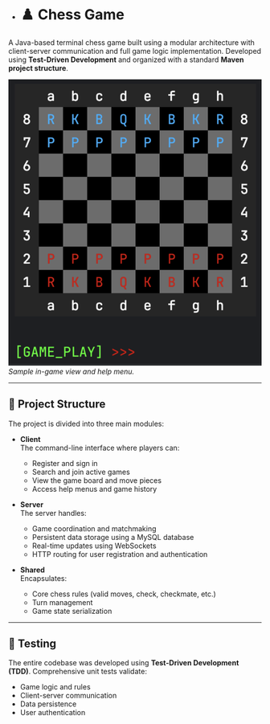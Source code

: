 * # ♟️ Chess Game

A Java-based terminal chess game built using a modular architecture with client-server communication and full game logic implementation. Developed using **Test-Driven Development** and organized with a standard **Maven project structure**.

![Chess Board Screenshot](images/chess-screenshot.png)  
*Sample in-game view and help menu.*

---

## 🧩 Project Structure

The project is divided into three main modules:

- **Client**  
  The command-line interface where players can:
  - Register and sign in
  - Search and join active games
  - View the game board and move pieces
  - Access help menus and game history

- **Server**  
  The server handles:
  - Game coordination and matchmaking
  - Persistent data storage using a MySQL database
  - Real-time updates using WebSockets
  - HTTP routing for user registration and authentication

- **Shared**  
  Encapsulates:
  - Core chess rules (valid moves, check, checkmate, etc.)
  - Turn management
  - Game state serialization

---

## 🧪 Testing

The entire codebase was developed using **Test-Driven Development (TDD)**. Comprehensive unit tests validate:
- Game logic and rules
- Client-server communication
- Data persistence
- User authentication
